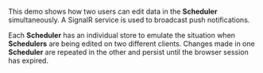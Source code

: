 This demo shows how two users can edit data in&nbsp;the **Scheduler** simultaneously. A&nbsp;SignalR service is&nbsp;used to&nbsp;broadcast push notifications.

Each **Scheduler** has an&nbsp;individual store to&nbsp;emulate the situation when **Schedulers** are being edited on&nbsp;two different clients. Changes made in&nbsp;one **Scheduler** are repeated in&nbsp;the other and persist until the browser session has expired.